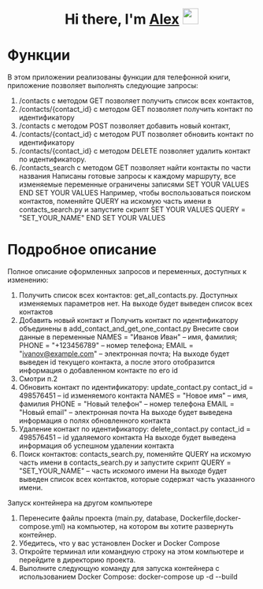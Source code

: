 <h1 align="center">Hi there, I'm <a href="Alex M" target="_blank">Alex</a> 
<img src="https://github.com/blackcater/blackcater/raw/main/images/Hi.gif" height="32"/></h1>

# Функции
В этом приложении реализованы функции для телефонной книги, приложение позволяет выполнять следующие запросы:
1.	/contacts с методом GET позволяет получить список всех контактов, 
2.	/contacts/{contact_id} с методом GET позволяет получить контакт по идентификатору
3.	/contacts с методом POST позволяет добавить новый контакт, 
4.	/contacts/{contact_id} с методом PUT позволяет обновить контакт по идентификатору 
5.	/contacts/{contact_id} с методом DELETE позволяет удалить контакт по идентификатору.
6.	/contacts_search с методом GET позволяет найти контакты по части названия
Написаны готовые запросы к каждому маршруту, все изменяемые переменные ограничены записями
SET YOUR VALUES
END SET YOUR VALUES
Например, чтобы воспользоваться поиском контактов, поменяйте QUERY на искомую часть имени в contacts_search.py и запустите скрипт
SET YOUR VALUES
QUERY = "SET_YOUR_NAME"
END SET YOUR VALUES
# Подробное описание
Полное описание оформленных запросов и переменных, доступных к изменению:
1.	Получить список всех контактов: get_all_contacts.py. Доступных изменяемых параметров нет.
На выходе будет выведен список всех контактов
2.	Добавить новый контакт и Получить контакт по идентификатору объединены в add_contact_and_get_one_contact.py 
Внесите свои данные в переменные 
NAMES = "Иванов Иван" – имя, фамилия;
PHONE = "+123456789" – номер телефона;
EMAIL = "ivanov@example.com" – электронная почта;
На выходе будет выведен id текущего контакта, а после этого отобразится информация о добавленном контакте по его id
3.	Смотри п.2
4.	Обновить контакт по идентификатору: update_contact.py
contact_id = 498576451 – id изменяемого контакта
NAMES = "Новое имя" – имя, фамилия
PHONE = "Новый телефон" – номер телефона
EMAIL = "Новый email" – электронная почта
На выходе будет выведена информация о полях обновленного контакта
5.	Удаление контакт по идентификатору: delete_contact.py 
contact_id = 498576451 – id удаляемого контакта
На выходе будет выведена информация об успешном удалении контакта
6.	Поиск контактов: contacts_search.py, поменяйте QUERY на искомую часть имени в contacts_search.py и запустите скрипт
QUERY = "SET_YOUR_NAME" – часть искомого имени
На выходе будет выведен список всех контактов, которые содержат часть указанного имени.

Запуск контейнера на другом компьютере
1.	Перенесите файлы проекта (main.py, database, Dockerfile,docker-compose.yml) на компьютер, на котором вы хотите развернуть контейнер.
2.	Убедитесь, что у вас установлен Docker и Docker Compose
3.	Откройте терминал или командную строку на этом компьютере и перейдите в директорию проекта.
4.	Выполните следующую команду для запуска контейнера с использованием Docker Compose:
docker-compose up -d --build

